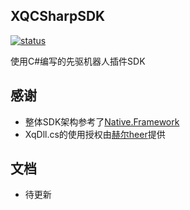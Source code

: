 ## XQCSharpSDK
[![status](https://img.shields.io/static/v1?label=status&message=develop&color=red)](#)

使用C#编写的先驱机器人插件SDK

## 感谢

* 整体SDK架构参考了<a href="https://github.com/Jie2GG/Native.Framework">Native.Framework</a>
* XqDll.cs的使用授权由<a href="https://gitee.com/heerkaisair">赫尔heer</a>提供

## 文档
* 待更新
